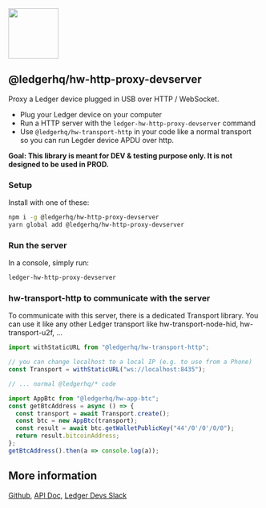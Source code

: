 <img src="https://user-images.githubusercontent.com/211411/34776833-6f1ef4da-f618-11e7-8b13-f0697901d6a8.png" height="100" />

## @ledgerhq/hw-http-proxy-devserver

Proxy a Ledger device plugged in USB over HTTP / WebSocket.

- Plug your Ledger device on your computer
- Run a HTTP server with the `ledger-hw-http-proxy-devserver` command
- Use `@ledgerhq/hw-transport-http` in your code like a normal transport so you can run Legder device APDU over http.

**Goal: This library is meant for DEV & testing purpose only. It is not designed to be used in PROD.**

### Setup

Install with one of these:

```sh
npm i -g @ledgerhq/hw-http-proxy-devserver
yarn global add @ledgerhq/hw-http-proxy-devserver
```

### Run the server

In a console, simply run:

```sh
ledger-hw-http-proxy-devserver
```

### hw-transport-http to communicate with the server

To communicate with this server, there is a dedicated Transport library. You can use it like any other Ledger transport like hw-transport-node-hid, hw-transport-u2f, ...

```js
import withStaticURL from "@ledgerhq/hw-transport-http";

// you can change localhost to a local IP (e.g. to use from a Phone)
const Transport = withStaticURL("ws://localhost:8435");

// ... normal @ledgerhq/* code

import AppBtc from "@ledgerhq/hw-app-btc";
const getBtcAddress = async () => {
  const transport = await Transport.create();
  const btc = new AppBtc(transport);
  const result = await btc.getWalletPublicKey("44'/0'/0'/0/0");
  return result.bitcoinAddress;
};
getBtcAddress().then(a => console.log(a));
```

## More information

[Github](https://github.com/ExodusMovement/ledgerjs/),
[API Doc](http://ledgerhq.github.io/ledgerjs/),
[Ledger Devs Slack](https://ledger-dev.slack.com/)
